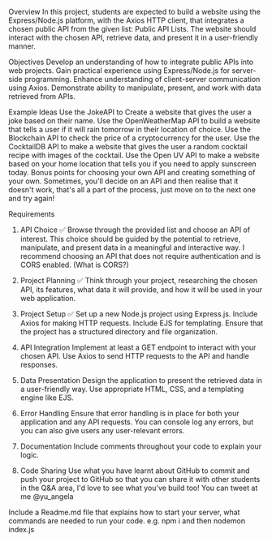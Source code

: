 Overview
In this project, students are expected to build a website using the Express/Node.js platform, with the Axios HTTP client, that integrates a chosen public API from the given list: Public API Lists. The website should interact with the chosen API, retrieve data, and present it in a user-friendly manner.

Objectives
Develop an understanding of how to integrate public APIs into web projects.
Gain practical experience using Express/Node.js for server-side programming.
Enhance understanding of client-server communication using Axios.
Demonstrate ability to manipulate, present, and work with data retrieved from APIs.

Example Ideas
Use the JokeAPI to Create a website that gives the user a joke based on their name.
Use the OpenWeatherMap API to build a website that tells a user if it will rain tomorrow in their location of choice.
Use the Blockchain API to check the price of a cryptocurrency for the user.
Use the CocktailDB API to make a website that gives the user a random cocktail recipe with images of the cocktail.
Use the Open UV API to make a website based on your home location that tells you if you need to apply sunscreen today.
Bonus points for choosing your own API and creating something of your own. Sometimes, you'll decide on an API and then realise that it doesn't work, that's all a part of the process, just move on to the next one and try again!

Requirements
1. API Choice ✅
Browse through the provided list and choose an API of interest. This choice should be guided by the potential to retrieve, manipulate, and present data in a meaningful and interactive way. I recommend choosing an API that does not require authentication and is CORS enabled. (What is CORS?)

2. Project Planning ✅
Think through your project, researching the chosen API, its features, what data it will provide, and how it will be used in your web application.

3. Project Setup ✅
Set up a new Node.js project using Express.js.
Include Axios for making HTTP requests.
Include EJS for templating.
Ensure that the project has a structured directory and file organization.

4. API Integration
Implement at least a GET endpoint to interact with your chosen API.
Use Axios to send HTTP requests to the API and handle responses.

5. Data Presentation
Design the application to present the retrieved data in a user-friendly way. Use appropriate HTML, CSS, and a templating engine like EJS.

6. Error Handling
Ensure that error handling is in place for both your application and any API requests. You can console log any errors, but you can also give users any user-relevant errors.

7. Documentation
Include comments throughout your code to explain your logic.

8. Code Sharing
Use what you have learnt about GitHub to commit and push your project to GitHub so that you can share it with other students in the Q&A area, I'd love to see what you've build too! You can tweet at me @yu_angela

Include a Readme.md file that explains how to start your server, what commands are needed to run your code. e.g. npm i  and then nodemon index.js
